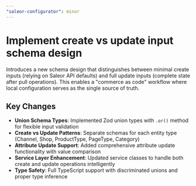 ```yaml
---
"saleor-configurator": minor
---
```


# Implement create vs update input schema design

Introduces a new schema design that distinguishes between minimal create inputs (relying on Saleor API defaults) and full update inputs (complete state after pull operations). This enables a "commerce as code" workflow where local configuration serves as the single source of truth.

## Key Changes

- **Union Schema Types**: Implemented Zod union types with `.or()` method for flexible input validation
- **Create vs Update Patterns**: Separate schemas for each entity type (Channel, Shop, ProductType, PageType, Category)
- **Attribute Update Support**: Added comprehensive attribute update functionality with value comparison
- **Service Layer Enhancement**: Updated service classes to handle both create and update operations intelligently
- **Type Safety**: Full TypeScript support with discriminated unions and proper type inference
